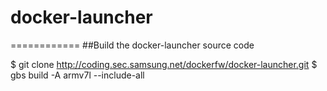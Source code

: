 # docker-launcher
============
##Build the docker-launcher source code

$ git clone http://coding.sec.samsung.net/dockerfw/docker-launcher.git
$ gbs build -A armv7l --include-all
